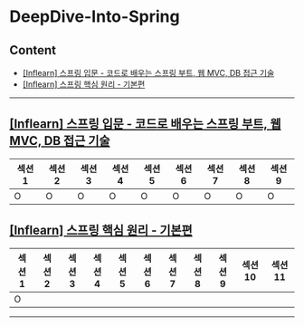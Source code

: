 # DeepDive-Into-Spring

## Content

- [[Inflearn] 스프링 입문 - 코드로 배우는 스프링 부트, 웹 MVC, DB 접근 기술](#inflearn-스프링-입문---코드로-배우는-스프링-부트-웹-mvc-db-접근-기술)
- [[Inflearn] 스프링 핵심 원리 - 기본편](#inflearn-스프링-핵심-원리---기본편)

---

## [[Inflearn] 스프링 입문 - 코드로 배우는 스프링 부트, 웹 MVC, DB 접근 기술](https://www.inflearn.com/course/%EC%8A%A4%ED%94%84%EB%A7%81-%EC%9E%85%EB%AC%B8-%EC%8A%A4%ED%94%84%EB%A7%81%EB%B6%80%ED%8A%B8/dashboard)

| 섹션 1 | 섹션 2 | 섹션 3 | 섹션 4 | 섹션 5 | 섹션 6 | 섹션 7 | 섹션 8 | 섹션 9 |
| ------ | ------ | ------ | ------ | ------ | ------ | ------ | ------ | ------ |
| O      | O      | O      | O      | O      | O      | O      | O      | O      |

## [[Inflearn] 스프링 핵심 원리 - 기본편](https://www.inflearn.com/course/%EC%8A%A4%ED%94%84%EB%A7%81-%ED%95%B5%EC%8B%AC-%EC%9B%90%EB%A6%AC-%EA%B8%B0%EB%B3%B8%ED%8E%B8/dashboard)

| 섹션 1 | 섹션 2 | 섹션 3 | 섹션 4 | 섹션 5 | 섹션 6 | 섹션 7 | 섹션 8 | 섹션 9 | 섹션 10 | 섹션 11 |
| ------ | ------ | ------ | ------ | ------ | ------ | ------ | ------ | ------ | ------- | ------- |
| O      |        |        |        |        |        |        |        |        |         |         |

---

